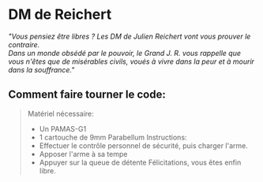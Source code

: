 # DM de Reichert

*"Vous pensiez être libres ? Les DM de Julien Reichert vont vous prouver le contraire.  
Dans un monde obsédé par le pouvoir, le Grand J. R. vous rappelle que vous n'êtes que de misérables civils, voués à vivre dans la peur et à mourir dans la souffrance."*

## Comment faire tourner le code:
> Matériel nécessaire:
> - Un PAMAS-G1
> - 1 cartouche de 9mm Parabellum
> Instructions:
> - Effectuer le contrôle personnel de sécurité, puis charger l'arme.
> - Apposer l'arme à sa tempe
> - Appuyer sur la queue de détente
> Félicitations, vous êtes enfin libre.
